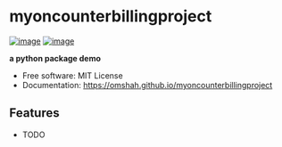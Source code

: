 # myoncounterbillingproject


[![image](https://img.shields.io/pypi/v/myoncounterbillingproject.svg)](https://pypi.python.org/pypi/myoncounterbillingproject)
[![image](https://img.shields.io/conda/vn/conda-forge/myoncounterbillingproject.svg)](https://anaconda.org/conda-forge/myoncounterbillingproject)


**a python package demo**


-   Free software: MIT License
-   Documentation: https://omshah.github.io/myoncounterbillingproject
    

## Features

-   TODO
